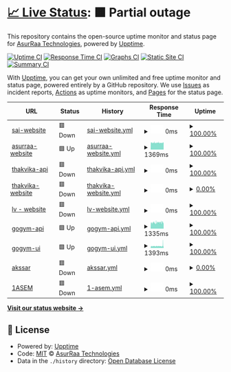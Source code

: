 # [📈 Live Status](https://AsurRaa.github.io/status): <!--live status--> **🟧 Partial outage**

This repository contains the open-source uptime monitor and status page for [AsurRaa Technologies](engineer.asurraa.com), powered by [Upptime](https://github.com/upptime/upptime).

[![Uptime CI](https://github.com/AsurRaa/status/workflows/Uptime%20CI/badge.svg)](https://github.com/upptime/upptime/actions?query=workflow%3A%22Uptime+CI%22)
[![Response Time CI](https://github.com/AsurRaa/status/workflows/Response%20Time%20CI/badge.svg)](https://github.com/upptime/upptime/actions?query=workflow%3A%22Response+Time+CI%22)
[![Graphs CI](https://github.com/AsurRaa/status/workflows/Graphs%20CI/badge.svg)](https://github.com/upptime/upptime/actions?query=workflow%3A%22Graphs+CI%22)
[![Static Site CI](https://github.com/AsurRaa/status/workflows/Static%20Site%20CI/badge.svg)](https://github.com/upptime/upptime/actions?query=workflow%3A%22Static+Site+CI%22)
[![Summary CI](https://github.com/AsurRaa/status/workflows/Summary%20CI/badge.svg)](https://github.com/upptime/upptime/actions?query=workflow%3A%22Summary+CI%22)

With [Upptime](https://upptime.js.org), you can get your own unlimited and free uptime monitor and status page, powered entirely by a GitHub repository. We use [Issues](https://github.com/AsurRaa/status/issues) as incident reports, [Actions](https://github.com/AsurRaa/status/actions) as uptime monitors, and [Pages](https://AsurRaa.github.io/status) for the status page.

<!--start: status pages-->
<!-- This summary is generated by Upptime (https://github.com/upptime/upptime) -->
<!-- Do not edit this manually, your changes will be overwritten -->
<!-- prettier-ignore -->
| URL | Status | History | Response Time | Uptime |
| --- | ------ | ------- | ------------- | ------ |
| <img alt="" src="https://favicons.githubusercontent.com/saicambodianartist.com" height="13"> [sai-website](https://saicambodianartist.com) | 🟥 Down | [sai-website.yml](https://github.com/asurraa-bot/status/commits/HEAD/history/sai-website.yml) | <details><summary><img alt="Response time graph" src="./graphs/sai-website/response-time-week.png" height="20"> 0ms</summary><br><a href="https://status.asurraa.com/history/sai-website"><img alt="Response time 363" src="https://img.shields.io/endpoint?url=https%3A%2F%2Fraw.githubusercontent.com%2Fasurraa-bot%2Fstatus%2FHEAD%2Fapi%2Fsai-website%2Fresponse-time.json"></a><br><a href="https://status.asurraa.com/history/sai-website"><img alt="24-hour response time 0" src="https://img.shields.io/endpoint?url=https%3A%2F%2Fraw.githubusercontent.com%2Fasurraa-bot%2Fstatus%2FHEAD%2Fapi%2Fsai-website%2Fresponse-time-day.json"></a><br><a href="https://status.asurraa.com/history/sai-website"><img alt="7-day response time 0" src="https://img.shields.io/endpoint?url=https%3A%2F%2Fraw.githubusercontent.com%2Fasurraa-bot%2Fstatus%2FHEAD%2Fapi%2Fsai-website%2Fresponse-time-week.json"></a><br><a href="https://status.asurraa.com/history/sai-website"><img alt="30-day response time 402" src="https://img.shields.io/endpoint?url=https%3A%2F%2Fraw.githubusercontent.com%2Fasurraa-bot%2Fstatus%2FHEAD%2Fapi%2Fsai-website%2Fresponse-time-month.json"></a><br><a href="https://status.asurraa.com/history/sai-website"><img alt="1-year response time 361" src="https://img.shields.io/endpoint?url=https%3A%2F%2Fraw.githubusercontent.com%2Fasurraa-bot%2Fstatus%2FHEAD%2Fapi%2Fsai-website%2Fresponse-time-year.json"></a></details> | <details><summary><a href="https://status.asurraa.com/history/sai-website">100.00%</a></summary><a href="https://status.asurraa.com/history/sai-website"><img alt="All-time uptime 99.22%" src="https://img.shields.io/endpoint?url=https%3A%2F%2Fraw.githubusercontent.com%2Fasurraa-bot%2Fstatus%2FHEAD%2Fapi%2Fsai-website%2Fuptime.json"></a><br><a href="https://status.asurraa.com/history/sai-website"><img alt="24-hour uptime 100.00%" src="https://img.shields.io/endpoint?url=https%3A%2F%2Fraw.githubusercontent.com%2Fasurraa-bot%2Fstatus%2FHEAD%2Fapi%2Fsai-website%2Fuptime-day.json"></a><br><a href="https://status.asurraa.com/history/sai-website"><img alt="7-day uptime 100.00%" src="https://img.shields.io/endpoint?url=https%3A%2F%2Fraw.githubusercontent.com%2Fasurraa-bot%2Fstatus%2FHEAD%2Fapi%2Fsai-website%2Fuptime-week.json"></a><br><a href="https://status.asurraa.com/history/sai-website"><img alt="30-day uptime 100.00%" src="https://img.shields.io/endpoint?url=https%3A%2F%2Fraw.githubusercontent.com%2Fasurraa-bot%2Fstatus%2FHEAD%2Fapi%2Fsai-website%2Fuptime-month.json"></a><br><a href="https://status.asurraa.com/history/sai-website"><img alt="1-year uptime 100.00%" src="https://img.shields.io/endpoint?url=https%3A%2F%2Fraw.githubusercontent.com%2Fasurraa-bot%2Fstatus%2FHEAD%2Fapi%2Fsai-website%2Fuptime-year.json"></a></details>
| <img alt="" src="https://favicons.githubusercontent.com/asurraa.com" height="13"> [asurraa-website](https://asurraa.com) | 🟩 Up | [asurraa-website.yml](https://github.com/asurraa-bot/status/commits/HEAD/history/asurraa-website.yml) | <details><summary><img alt="Response time graph" src="./graphs/asurraa-website/response-time-week.png" height="20"> 1369ms</summary><br><a href="https://status.asurraa.com/history/asurraa-website"><img alt="Response time 745" src="https://img.shields.io/endpoint?url=https%3A%2F%2Fraw.githubusercontent.com%2Fasurraa-bot%2Fstatus%2FHEAD%2Fapi%2Fasurraa-website%2Fresponse-time.json"></a><br><a href="https://status.asurraa.com/history/asurraa-website"><img alt="24-hour response time 1428" src="https://img.shields.io/endpoint?url=https%3A%2F%2Fraw.githubusercontent.com%2Fasurraa-bot%2Fstatus%2FHEAD%2Fapi%2Fasurraa-website%2Fresponse-time-day.json"></a><br><a href="https://status.asurraa.com/history/asurraa-website"><img alt="7-day response time 1369" src="https://img.shields.io/endpoint?url=https%3A%2F%2Fraw.githubusercontent.com%2Fasurraa-bot%2Fstatus%2FHEAD%2Fapi%2Fasurraa-website%2Fresponse-time-week.json"></a><br><a href="https://status.asurraa.com/history/asurraa-website"><img alt="30-day response time 1351" src="https://img.shields.io/endpoint?url=https%3A%2F%2Fraw.githubusercontent.com%2Fasurraa-bot%2Fstatus%2FHEAD%2Fapi%2Fasurraa-website%2Fresponse-time-month.json"></a><br><a href="https://status.asurraa.com/history/asurraa-website"><img alt="1-year response time 727" src="https://img.shields.io/endpoint?url=https%3A%2F%2Fraw.githubusercontent.com%2Fasurraa-bot%2Fstatus%2FHEAD%2Fapi%2Fasurraa-website%2Fresponse-time-year.json"></a></details> | <details><summary><a href="https://status.asurraa.com/history/asurraa-website">100.00%</a></summary><a href="https://status.asurraa.com/history/asurraa-website"><img alt="All-time uptime 99.54%" src="https://img.shields.io/endpoint?url=https%3A%2F%2Fraw.githubusercontent.com%2Fasurraa-bot%2Fstatus%2FHEAD%2Fapi%2Fasurraa-website%2Fuptime.json"></a><br><a href="https://status.asurraa.com/history/asurraa-website"><img alt="24-hour uptime 100.00%" src="https://img.shields.io/endpoint?url=https%3A%2F%2Fraw.githubusercontent.com%2Fasurraa-bot%2Fstatus%2FHEAD%2Fapi%2Fasurraa-website%2Fuptime-day.json"></a><br><a href="https://status.asurraa.com/history/asurraa-website"><img alt="7-day uptime 100.00%" src="https://img.shields.io/endpoint?url=https%3A%2F%2Fraw.githubusercontent.com%2Fasurraa-bot%2Fstatus%2FHEAD%2Fapi%2Fasurraa-website%2Fuptime-week.json"></a><br><a href="https://status.asurraa.com/history/asurraa-website"><img alt="30-day uptime 100.00%" src="https://img.shields.io/endpoint?url=https%3A%2F%2Fraw.githubusercontent.com%2Fasurraa-bot%2Fstatus%2FHEAD%2Fapi%2Fasurraa-website%2Fuptime-month.json"></a><br><a href="https://status.asurraa.com/history/asurraa-website"><img alt="1-year uptime 100.00%" src="https://img.shields.io/endpoint?url=https%3A%2F%2Fraw.githubusercontent.com%2Fasurraa-bot%2Fstatus%2FHEAD%2Fapi%2Fasurraa-website%2Fuptime-year.json"></a></details>
| <img alt="" src="https://favicons.githubusercontent.com/thakvika-api-dev.asurraa.com" height="13"> [thakvika-api](https://thakvika-api-dev.asurraa.com) | 🟥 Down | [thakvika-api.yml](https://github.com/asurraa-bot/status/commits/HEAD/history/thakvika-api.yml) | <details><summary><img alt="Response time graph" src="./graphs/thakvika-api/response-time-week.png" height="20"> 0ms</summary><br><a href="https://status.asurraa.com/history/thakvika-api"><img alt="Response time 753" src="https://img.shields.io/endpoint?url=https%3A%2F%2Fraw.githubusercontent.com%2Fasurraa-bot%2Fstatus%2FHEAD%2Fapi%2Fthakvika-api%2Fresponse-time.json"></a><br><a href="https://status.asurraa.com/history/thakvika-api"><img alt="24-hour response time 0" src="https://img.shields.io/endpoint?url=https%3A%2F%2Fraw.githubusercontent.com%2Fasurraa-bot%2Fstatus%2FHEAD%2Fapi%2Fthakvika-api%2Fresponse-time-day.json"></a><br><a href="https://status.asurraa.com/history/thakvika-api"><img alt="7-day response time 0" src="https://img.shields.io/endpoint?url=https%3A%2F%2Fraw.githubusercontent.com%2Fasurraa-bot%2Fstatus%2FHEAD%2Fapi%2Fthakvika-api%2Fresponse-time-week.json"></a><br><a href="https://status.asurraa.com/history/thakvika-api"><img alt="30-day response time 0" src="https://img.shields.io/endpoint?url=https%3A%2F%2Fraw.githubusercontent.com%2Fasurraa-bot%2Fstatus%2FHEAD%2Fapi%2Fthakvika-api%2Fresponse-time-month.json"></a><br><a href="https://status.asurraa.com/history/thakvika-api"><img alt="1-year response time 745" src="https://img.shields.io/endpoint?url=https%3A%2F%2Fraw.githubusercontent.com%2Fasurraa-bot%2Fstatus%2FHEAD%2Fapi%2Fthakvika-api%2Fresponse-time-year.json"></a></details> | <details><summary><a href="https://status.asurraa.com/history/thakvika-api">100.00%</a></summary><a href="https://status.asurraa.com/history/thakvika-api"><img alt="All-time uptime 96.11%" src="https://img.shields.io/endpoint?url=https%3A%2F%2Fraw.githubusercontent.com%2Fasurraa-bot%2Fstatus%2FHEAD%2Fapi%2Fthakvika-api%2Fuptime.json"></a><br><a href="https://status.asurraa.com/history/thakvika-api"><img alt="24-hour uptime 100.00%" src="https://img.shields.io/endpoint?url=https%3A%2F%2Fraw.githubusercontent.com%2Fasurraa-bot%2Fstatus%2FHEAD%2Fapi%2Fthakvika-api%2Fuptime-day.json"></a><br><a href="https://status.asurraa.com/history/thakvika-api"><img alt="7-day uptime 100.00%" src="https://img.shields.io/endpoint?url=https%3A%2F%2Fraw.githubusercontent.com%2Fasurraa-bot%2Fstatus%2FHEAD%2Fapi%2Fthakvika-api%2Fuptime-week.json"></a><br><a href="https://status.asurraa.com/history/thakvika-api"><img alt="30-day uptime 100.00%" src="https://img.shields.io/endpoint?url=https%3A%2F%2Fraw.githubusercontent.com%2Fasurraa-bot%2Fstatus%2FHEAD%2Fapi%2Fthakvika-api%2Fuptime-month.json"></a><br><a href="https://status.asurraa.com/history/thakvika-api"><img alt="1-year uptime 100.00%" src="https://img.shields.io/endpoint?url=https%3A%2F%2Fraw.githubusercontent.com%2Fasurraa-bot%2Fstatus%2FHEAD%2Fapi%2Fthakvika-api%2Fuptime-year.json"></a></details>
| <img alt="" src="https://favicons.githubusercontent.com/thakvika.asurraa.com" height="13"> [thakvika-website](https://thakvika.asurraa.com) | 🟥 Down | [thakvika-website.yml](https://github.com/asurraa-bot/status/commits/HEAD/history/thakvika-website.yml) | <details><summary><img alt="Response time graph" src="./graphs/thakvika-website/response-time-week.png" height="20"> 0ms</summary><br><a href="https://status.asurraa.com/history/thakvika-website"><img alt="Response time 0" src="https://img.shields.io/endpoint?url=https%3A%2F%2Fraw.githubusercontent.com%2Fasurraa-bot%2Fstatus%2FHEAD%2Fapi%2Fthakvika-website%2Fresponse-time.json"></a><br><a href="https://status.asurraa.com/history/thakvika-website"><img alt="24-hour response time 0" src="https://img.shields.io/endpoint?url=https%3A%2F%2Fraw.githubusercontent.com%2Fasurraa-bot%2Fstatus%2FHEAD%2Fapi%2Fthakvika-website%2Fresponse-time-day.json"></a><br><a href="https://status.asurraa.com/history/thakvika-website"><img alt="7-day response time 0" src="https://img.shields.io/endpoint?url=https%3A%2F%2Fraw.githubusercontent.com%2Fasurraa-bot%2Fstatus%2FHEAD%2Fapi%2Fthakvika-website%2Fresponse-time-week.json"></a><br><a href="https://status.asurraa.com/history/thakvika-website"><img alt="30-day response time 0" src="https://img.shields.io/endpoint?url=https%3A%2F%2Fraw.githubusercontent.com%2Fasurraa-bot%2Fstatus%2FHEAD%2Fapi%2Fthakvika-website%2Fresponse-time-month.json"></a><br><a href="https://status.asurraa.com/history/thakvika-website"><img alt="1-year response time 0" src="https://img.shields.io/endpoint?url=https%3A%2F%2Fraw.githubusercontent.com%2Fasurraa-bot%2Fstatus%2FHEAD%2Fapi%2Fthakvika-website%2Fresponse-time-year.json"></a></details> | <details><summary><a href="https://status.asurraa.com/history/thakvika-website">0.00%</a></summary><a href="https://status.asurraa.com/history/thakvika-website"><img alt="All-time uptime 0.00%" src="https://img.shields.io/endpoint?url=https%3A%2F%2Fraw.githubusercontent.com%2Fasurraa-bot%2Fstatus%2FHEAD%2Fapi%2Fthakvika-website%2Fuptime.json"></a><br><a href="https://status.asurraa.com/history/thakvika-website"><img alt="24-hour uptime 0.00%" src="https://img.shields.io/endpoint?url=https%3A%2F%2Fraw.githubusercontent.com%2Fasurraa-bot%2Fstatus%2FHEAD%2Fapi%2Fthakvika-website%2Fuptime-day.json"></a><br><a href="https://status.asurraa.com/history/thakvika-website"><img alt="7-day uptime 0.00%" src="https://img.shields.io/endpoint?url=https%3A%2F%2Fraw.githubusercontent.com%2Fasurraa-bot%2Fstatus%2FHEAD%2Fapi%2Fthakvika-website%2Fuptime-week.json"></a><br><a href="https://status.asurraa.com/history/thakvika-website"><img alt="30-day uptime 0.00%" src="https://img.shields.io/endpoint?url=https%3A%2F%2Fraw.githubusercontent.com%2Fasurraa-bot%2Fstatus%2FHEAD%2Fapi%2Fthakvika-website%2Fuptime-month.json"></a><br><a href="https://status.asurraa.com/history/thakvika-website"><img alt="1-year uptime 0.00%" src="https://img.shields.io/endpoint?url=https%3A%2F%2Fraw.githubusercontent.com%2Fasurraa-bot%2Fstatus%2FHEAD%2Fapi%2Fthakvika-website%2Fuptime-year.json"></a></details>
| <img alt="" src="https://favicons.githubusercontent.com/lauvann.info" height="13"> [lv - website](https://lauvann.info/) | 🟥 Down | [lv-website.yml](https://github.com/asurraa-bot/status/commits/HEAD/history/lv-website.yml) | <details><summary><img alt="Response time graph" src="./graphs/lv-website/response-time-week.png" height="20"> 0ms</summary><br><a href="https://status.asurraa.com/history/lv-website"><img alt="Response time 0" src="https://img.shields.io/endpoint?url=https%3A%2F%2Fraw.githubusercontent.com%2Fasurraa-bot%2Fstatus%2FHEAD%2Fapi%2Flv-website%2Fresponse-time.json"></a><br><a href="https://status.asurraa.com/history/lv-website"><img alt="24-hour response time 0" src="https://img.shields.io/endpoint?url=https%3A%2F%2Fraw.githubusercontent.com%2Fasurraa-bot%2Fstatus%2FHEAD%2Fapi%2Flv-website%2Fresponse-time-day.json"></a><br><a href="https://status.asurraa.com/history/lv-website"><img alt="7-day response time 0" src="https://img.shields.io/endpoint?url=https%3A%2F%2Fraw.githubusercontent.com%2Fasurraa-bot%2Fstatus%2FHEAD%2Fapi%2Flv-website%2Fresponse-time-week.json"></a><br><a href="https://status.asurraa.com/history/lv-website"><img alt="30-day response time 0" src="https://img.shields.io/endpoint?url=https%3A%2F%2Fraw.githubusercontent.com%2Fasurraa-bot%2Fstatus%2FHEAD%2Fapi%2Flv-website%2Fresponse-time-month.json"></a><br><a href="https://status.asurraa.com/history/lv-website"><img alt="1-year response time 0" src="https://img.shields.io/endpoint?url=https%3A%2F%2Fraw.githubusercontent.com%2Fasurraa-bot%2Fstatus%2FHEAD%2Fapi%2Flv-website%2Fresponse-time-year.json"></a></details> | <details><summary><a href="https://status.asurraa.com/history/lv-website">100.00%</a></summary><a href="https://status.asurraa.com/history/lv-website"><img alt="All-time uptime 97.16%" src="https://img.shields.io/endpoint?url=https%3A%2F%2Fraw.githubusercontent.com%2Fasurraa-bot%2Fstatus%2FHEAD%2Fapi%2Flv-website%2Fuptime.json"></a><br><a href="https://status.asurraa.com/history/lv-website"><img alt="24-hour uptime 100.00%" src="https://img.shields.io/endpoint?url=https%3A%2F%2Fraw.githubusercontent.com%2Fasurraa-bot%2Fstatus%2FHEAD%2Fapi%2Flv-website%2Fuptime-day.json"></a><br><a href="https://status.asurraa.com/history/lv-website"><img alt="7-day uptime 100.00%" src="https://img.shields.io/endpoint?url=https%3A%2F%2Fraw.githubusercontent.com%2Fasurraa-bot%2Fstatus%2FHEAD%2Fapi%2Flv-website%2Fuptime-week.json"></a><br><a href="https://status.asurraa.com/history/lv-website"><img alt="30-day uptime 100.00%" src="https://img.shields.io/endpoint?url=https%3A%2F%2Fraw.githubusercontent.com%2Fasurraa-bot%2Fstatus%2FHEAD%2Fapi%2Flv-website%2Fuptime-month.json"></a><br><a href="https://status.asurraa.com/history/lv-website"><img alt="1-year uptime 100.00%" src="https://img.shields.io/endpoint?url=https%3A%2F%2Fraw.githubusercontent.com%2Fasurraa-bot%2Fstatus%2FHEAD%2Fapi%2Flv-website%2Fuptime-year.json"></a></details>
| <img alt="" src="https://favicons.githubusercontent.com/gogym-api-dev.asurraa.com" height="13"> [gogym-api](http://gogym-api-dev.asurraa.com/) | 🟩 Up | [gogym-api.yml](https://github.com/asurraa-bot/status/commits/HEAD/history/gogym-api.yml) | <details><summary><img alt="Response time graph" src="./graphs/gogym-api/response-time-week.png" height="20"> 1335ms</summary><br><a href="https://status.asurraa.com/history/gogym-api"><img alt="Response time 1157" src="https://img.shields.io/endpoint?url=https%3A%2F%2Fraw.githubusercontent.com%2Fasurraa-bot%2Fstatus%2FHEAD%2Fapi%2Fgogym-api%2Fresponse-time.json"></a><br><a href="https://status.asurraa.com/history/gogym-api"><img alt="24-hour response time 1353" src="https://img.shields.io/endpoint?url=https%3A%2F%2Fraw.githubusercontent.com%2Fasurraa-bot%2Fstatus%2FHEAD%2Fapi%2Fgogym-api%2Fresponse-time-day.json"></a><br><a href="https://status.asurraa.com/history/gogym-api"><img alt="7-day response time 1335" src="https://img.shields.io/endpoint?url=https%3A%2F%2Fraw.githubusercontent.com%2Fasurraa-bot%2Fstatus%2FHEAD%2Fapi%2Fgogym-api%2Fresponse-time-week.json"></a><br><a href="https://status.asurraa.com/history/gogym-api"><img alt="30-day response time 1299" src="https://img.shields.io/endpoint?url=https%3A%2F%2Fraw.githubusercontent.com%2Fasurraa-bot%2Fstatus%2FHEAD%2Fapi%2Fgogym-api%2Fresponse-time-month.json"></a><br><a href="https://status.asurraa.com/history/gogym-api"><img alt="1-year response time 1152" src="https://img.shields.io/endpoint?url=https%3A%2F%2Fraw.githubusercontent.com%2Fasurraa-bot%2Fstatus%2FHEAD%2Fapi%2Fgogym-api%2Fresponse-time-year.json"></a></details> | <details><summary><a href="https://status.asurraa.com/history/gogym-api">100.00%</a></summary><a href="https://status.asurraa.com/history/gogym-api"><img alt="All-time uptime 98.50%" src="https://img.shields.io/endpoint?url=https%3A%2F%2Fraw.githubusercontent.com%2Fasurraa-bot%2Fstatus%2FHEAD%2Fapi%2Fgogym-api%2Fuptime.json"></a><br><a href="https://status.asurraa.com/history/gogym-api"><img alt="24-hour uptime 100.00%" src="https://img.shields.io/endpoint?url=https%3A%2F%2Fraw.githubusercontent.com%2Fasurraa-bot%2Fstatus%2FHEAD%2Fapi%2Fgogym-api%2Fuptime-day.json"></a><br><a href="https://status.asurraa.com/history/gogym-api"><img alt="7-day uptime 100.00%" src="https://img.shields.io/endpoint?url=https%3A%2F%2Fraw.githubusercontent.com%2Fasurraa-bot%2Fstatus%2FHEAD%2Fapi%2Fgogym-api%2Fuptime-week.json"></a><br><a href="https://status.asurraa.com/history/gogym-api"><img alt="30-day uptime 100.00%" src="https://img.shields.io/endpoint?url=https%3A%2F%2Fraw.githubusercontent.com%2Fasurraa-bot%2Fstatus%2FHEAD%2Fapi%2Fgogym-api%2Fuptime-month.json"></a><br><a href="https://status.asurraa.com/history/gogym-api"><img alt="1-year uptime 100.00%" src="https://img.shields.io/endpoint?url=https%3A%2F%2Fraw.githubusercontent.com%2Fasurraa-bot%2Fstatus%2FHEAD%2Fapi%2Fgogym-api%2Fuptime-year.json"></a></details>
| <img alt="" src="https://favicons.githubusercontent.com/gogym-pos-dev.asurraa.com" height="13"> [gogym-ui](http://gogym-pos-dev.asurraa.com/) | 🟩 Up | [gogym-ui.yml](https://github.com/asurraa-bot/status/commits/HEAD/history/gogym-ui.yml) | <details><summary><img alt="Response time graph" src="./graphs/gogym-ui/response-time-week.png" height="20"> 1393ms</summary><br><a href="https://status.asurraa.com/history/gogym-ui"><img alt="Response time 1155" src="https://img.shields.io/endpoint?url=https%3A%2F%2Fraw.githubusercontent.com%2Fasurraa-bot%2Fstatus%2FHEAD%2Fapi%2Fgogym-ui%2Fresponse-time.json"></a><br><a href="https://status.asurraa.com/history/gogym-ui"><img alt="24-hour response time 1934" src="https://img.shields.io/endpoint?url=https%3A%2F%2Fraw.githubusercontent.com%2Fasurraa-bot%2Fstatus%2FHEAD%2Fapi%2Fgogym-ui%2Fresponse-time-day.json"></a><br><a href="https://status.asurraa.com/history/gogym-ui"><img alt="7-day response time 1393" src="https://img.shields.io/endpoint?url=https%3A%2F%2Fraw.githubusercontent.com%2Fasurraa-bot%2Fstatus%2FHEAD%2Fapi%2Fgogym-ui%2Fresponse-time-week.json"></a><br><a href="https://status.asurraa.com/history/gogym-ui"><img alt="30-day response time 1295" src="https://img.shields.io/endpoint?url=https%3A%2F%2Fraw.githubusercontent.com%2Fasurraa-bot%2Fstatus%2FHEAD%2Fapi%2Fgogym-ui%2Fresponse-time-month.json"></a><br><a href="https://status.asurraa.com/history/gogym-ui"><img alt="1-year response time 1150" src="https://img.shields.io/endpoint?url=https%3A%2F%2Fraw.githubusercontent.com%2Fasurraa-bot%2Fstatus%2FHEAD%2Fapi%2Fgogym-ui%2Fresponse-time-year.json"></a></details> | <details><summary><a href="https://status.asurraa.com/history/gogym-ui">100.00%</a></summary><a href="https://status.asurraa.com/history/gogym-ui"><img alt="All-time uptime 96.81%" src="https://img.shields.io/endpoint?url=https%3A%2F%2Fraw.githubusercontent.com%2Fasurraa-bot%2Fstatus%2FHEAD%2Fapi%2Fgogym-ui%2Fuptime.json"></a><br><a href="https://status.asurraa.com/history/gogym-ui"><img alt="24-hour uptime 100.00%" src="https://img.shields.io/endpoint?url=https%3A%2F%2Fraw.githubusercontent.com%2Fasurraa-bot%2Fstatus%2FHEAD%2Fapi%2Fgogym-ui%2Fuptime-day.json"></a><br><a href="https://status.asurraa.com/history/gogym-ui"><img alt="7-day uptime 100.00%" src="https://img.shields.io/endpoint?url=https%3A%2F%2Fraw.githubusercontent.com%2Fasurraa-bot%2Fstatus%2FHEAD%2Fapi%2Fgogym-ui%2Fuptime-week.json"></a><br><a href="https://status.asurraa.com/history/gogym-ui"><img alt="30-day uptime 100.00%" src="https://img.shields.io/endpoint?url=https%3A%2F%2Fraw.githubusercontent.com%2Fasurraa-bot%2Fstatus%2FHEAD%2Fapi%2Fgogym-ui%2Fuptime-month.json"></a><br><a href="https://status.asurraa.com/history/gogym-ui"><img alt="1-year uptime 100.00%" src="https://img.shields.io/endpoint?url=https%3A%2F%2Fraw.githubusercontent.com%2Fasurraa-bot%2Fstatus%2FHEAD%2Fapi%2Fgogym-ui%2Fuptime-year.json"></a></details>
| <img alt="" src="https://favicons.githubusercontent.com/akssar.asurraa.com" height="13"> [akssar](https://akssar.asurraa.com/) | 🟥 Down | [akssar.yml](https://github.com/asurraa-bot/status/commits/HEAD/history/akssar.yml) | <details><summary><img alt="Response time graph" src="./graphs/akssar/response-time-week.png" height="20"> 0ms</summary><br><a href="https://status.asurraa.com/history/akssar"><img alt="Response time 0" src="https://img.shields.io/endpoint?url=https%3A%2F%2Fraw.githubusercontent.com%2Fasurraa-bot%2Fstatus%2FHEAD%2Fapi%2Fakssar%2Fresponse-time.json"></a><br><a href="https://status.asurraa.com/history/akssar"><img alt="24-hour response time 0" src="https://img.shields.io/endpoint?url=https%3A%2F%2Fraw.githubusercontent.com%2Fasurraa-bot%2Fstatus%2FHEAD%2Fapi%2Fakssar%2Fresponse-time-day.json"></a><br><a href="https://status.asurraa.com/history/akssar"><img alt="7-day response time 0" src="https://img.shields.io/endpoint?url=https%3A%2F%2Fraw.githubusercontent.com%2Fasurraa-bot%2Fstatus%2FHEAD%2Fapi%2Fakssar%2Fresponse-time-week.json"></a><br><a href="https://status.asurraa.com/history/akssar"><img alt="30-day response time 0" src="https://img.shields.io/endpoint?url=https%3A%2F%2Fraw.githubusercontent.com%2Fasurraa-bot%2Fstatus%2FHEAD%2Fapi%2Fakssar%2Fresponse-time-month.json"></a><br><a href="https://status.asurraa.com/history/akssar"><img alt="1-year response time 0" src="https://img.shields.io/endpoint?url=https%3A%2F%2Fraw.githubusercontent.com%2Fasurraa-bot%2Fstatus%2FHEAD%2Fapi%2Fakssar%2Fresponse-time-year.json"></a></details> | <details><summary><a href="https://status.asurraa.com/history/akssar">0.00%</a></summary><a href="https://status.asurraa.com/history/akssar"><img alt="All-time uptime 0.00%" src="https://img.shields.io/endpoint?url=https%3A%2F%2Fraw.githubusercontent.com%2Fasurraa-bot%2Fstatus%2FHEAD%2Fapi%2Fakssar%2Fuptime.json"></a><br><a href="https://status.asurraa.com/history/akssar"><img alt="24-hour uptime 0.00%" src="https://img.shields.io/endpoint?url=https%3A%2F%2Fraw.githubusercontent.com%2Fasurraa-bot%2Fstatus%2FHEAD%2Fapi%2Fakssar%2Fuptime-day.json"></a><br><a href="https://status.asurraa.com/history/akssar"><img alt="7-day uptime 0.00%" src="https://img.shields.io/endpoint?url=https%3A%2F%2Fraw.githubusercontent.com%2Fasurraa-bot%2Fstatus%2FHEAD%2Fapi%2Fakssar%2Fuptime-week.json"></a><br><a href="https://status.asurraa.com/history/akssar"><img alt="30-day uptime 0.00%" src="https://img.shields.io/endpoint?url=https%3A%2F%2Fraw.githubusercontent.com%2Fasurraa-bot%2Fstatus%2FHEAD%2Fapi%2Fakssar%2Fuptime-month.json"></a><br><a href="https://status.asurraa.com/history/akssar"><img alt="1-year uptime 0.00%" src="https://img.shields.io/endpoint?url=https%3A%2F%2Fraw.githubusercontent.com%2Fasurraa-bot%2Fstatus%2FHEAD%2Fapi%2Fakssar%2Fuptime-year.json"></a></details>
| <img alt="" src="https://favicons.githubusercontent.com/1aseam.asurraa.com" height="13"> [1ASEM](https://1aseam.asurraa.com/) | 🟥 Down | [1-asem.yml](https://github.com/asurraa-bot/status/commits/HEAD/history/1-asem.yml) | <details><summary><img alt="Response time graph" src="./graphs/1-asem/response-time-week.png" height="20"> 0ms</summary><br><a href="https://status.asurraa.com/history/1-asem"><img alt="Response time 0" src="https://img.shields.io/endpoint?url=https%3A%2F%2Fraw.githubusercontent.com%2Fasurraa-bot%2Fstatus%2FHEAD%2Fapi%2F1-asem%2Fresponse-time.json"></a><br><a href="https://status.asurraa.com/history/1-asem"><img alt="24-hour response time 0" src="https://img.shields.io/endpoint?url=https%3A%2F%2Fraw.githubusercontent.com%2Fasurraa-bot%2Fstatus%2FHEAD%2Fapi%2F1-asem%2Fresponse-time-day.json"></a><br><a href="https://status.asurraa.com/history/1-asem"><img alt="7-day response time 0" src="https://img.shields.io/endpoint?url=https%3A%2F%2Fraw.githubusercontent.com%2Fasurraa-bot%2Fstatus%2FHEAD%2Fapi%2F1-asem%2Fresponse-time-week.json"></a><br><a href="https://status.asurraa.com/history/1-asem"><img alt="30-day response time 0" src="https://img.shields.io/endpoint?url=https%3A%2F%2Fraw.githubusercontent.com%2Fasurraa-bot%2Fstatus%2FHEAD%2Fapi%2F1-asem%2Fresponse-time-month.json"></a><br><a href="https://status.asurraa.com/history/1-asem"><img alt="1-year response time 0" src="https://img.shields.io/endpoint?url=https%3A%2F%2Fraw.githubusercontent.com%2Fasurraa-bot%2Fstatus%2FHEAD%2Fapi%2F1-asem%2Fresponse-time-year.json"></a></details> | <details><summary><a href="https://status.asurraa.com/history/1-asem">100.00%</a></summary><a href="https://status.asurraa.com/history/1-asem"><img alt="All-time uptime 99.96%" src="https://img.shields.io/endpoint?url=https%3A%2F%2Fraw.githubusercontent.com%2Fasurraa-bot%2Fstatus%2FHEAD%2Fapi%2F1-asem%2Fuptime.json"></a><br><a href="https://status.asurraa.com/history/1-asem"><img alt="24-hour uptime 100.00%" src="https://img.shields.io/endpoint?url=https%3A%2F%2Fraw.githubusercontent.com%2Fasurraa-bot%2Fstatus%2FHEAD%2Fapi%2F1-asem%2Fuptime-day.json"></a><br><a href="https://status.asurraa.com/history/1-asem"><img alt="7-day uptime 100.00%" src="https://img.shields.io/endpoint?url=https%3A%2F%2Fraw.githubusercontent.com%2Fasurraa-bot%2Fstatus%2FHEAD%2Fapi%2F1-asem%2Fuptime-week.json"></a><br><a href="https://status.asurraa.com/history/1-asem"><img alt="30-day uptime 100.00%" src="https://img.shields.io/endpoint?url=https%3A%2F%2Fraw.githubusercontent.com%2Fasurraa-bot%2Fstatus%2FHEAD%2Fapi%2F1-asem%2Fuptime-month.json"></a><br><a href="https://status.asurraa.com/history/1-asem"><img alt="1-year uptime 100.00%" src="https://img.shields.io/endpoint?url=https%3A%2F%2Fraw.githubusercontent.com%2Fasurraa-bot%2Fstatus%2FHEAD%2Fapi%2F1-asem%2Fuptime-year.json"></a></details>

<!--end: status pages-->

[**Visit our status website →**](https://AsurRaa.github.io/status)

## 📄 License

- Powered by: [Upptime](https://github.com/upptime/upptime)
- Code: [MIT](./LICENSE) © [AsurRaa Technologies](engineer.asurraa.com)
- Data in the `./history` directory: [Open Database License](https://opendatacommons.org/licenses/odbl/1-0/)
